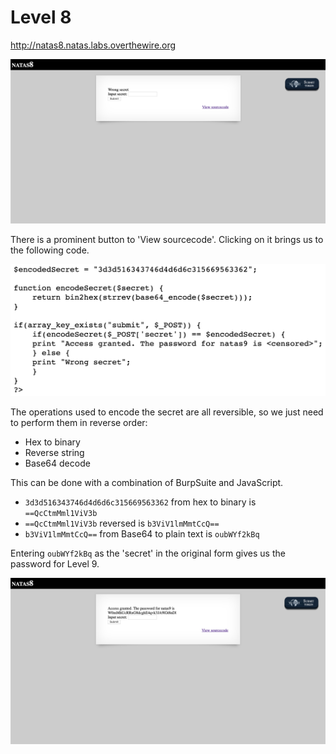 # Level 8

http://natas8.natas.labs.overthewire.org

![](assets/natas8.png)

There is a prominent button to 'View sourcecode'. Clicking on it brings us to the following code.

![](assets/natas8-solution-1.png)

The operations used to encode the secret are all reversible, so we just need to perform them in reverse order:

- Hex to binary
- Reverse string
- Base64 decode

This can be done with a combination of BurpSuite and JavaScript.

- `3d3d516343746d4d6d6c315669563362` from hex to binary is `==QcCtmMml1ViV3b`
- `==QcCtmMml1ViV3b` reversed is `b3ViV1lmMmtCcQ==`
- `b3ViV1lmMmtCcQ==` from Base64 to plain text is `oubWYf2kBq`

Entering `oubWYf2kBq` as the 'secret' in the original form gives us the password for Level 9.

![](assets/natas8-solution-2.png)
